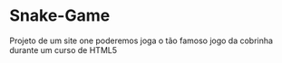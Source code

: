 # Snake-Game
 Projeto de um site one poderemos joga  o tão famoso jogo da cobrinha durante um curso de HTML5
